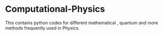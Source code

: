 # Computational-Physics
This contains python codes for different mathematical , quantum and more methods frequently used in Physics.
